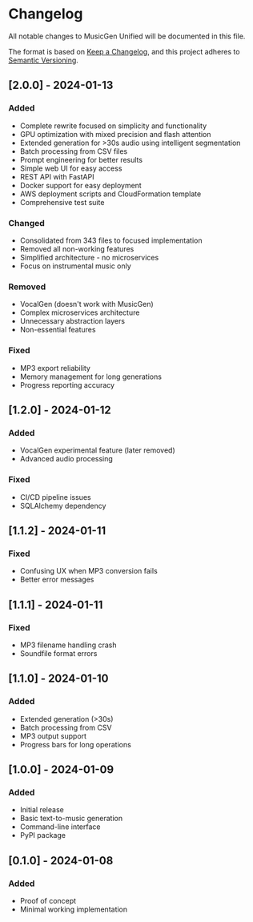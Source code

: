 # Changelog

All notable changes to MusicGen Unified will be documented in this file.

The format is based on [Keep a Changelog](https://keepachangelog.com/en/1.0.0/),
and this project adheres to [Semantic Versioning](https://semver.org/spec/v2.0.0.html).

## [2.0.0] - 2024-01-13

### Added
- Complete rewrite focused on simplicity and functionality
- GPU optimization with mixed precision and flash attention
- Extended generation for >30s audio using intelligent segmentation
- Batch processing from CSV files
- Prompt engineering for better results
- Simple web UI for easy access
- REST API with FastAPI
- Docker support for easy deployment
- AWS deployment scripts and CloudFormation template
- Comprehensive test suite

### Changed
- Consolidated from 343 files to focused implementation
- Removed all non-working features
- Simplified architecture - no microservices
- Focus on instrumental music only

### Removed
- VocalGen (doesn't work with MusicGen)
- Complex microservices architecture
- Unnecessary abstraction layers
- Non-essential features

### Fixed
- MP3 export reliability
- Memory management for long generations
- Progress reporting accuracy

## [1.2.0] - 2024-01-12

### Added
- VocalGen experimental feature (later removed)
- Advanced audio processing

### Fixed
- CI/CD pipeline issues
- SQLAlchemy dependency

## [1.1.2] - 2024-01-11

### Fixed
- Confusing UX when MP3 conversion fails
- Better error messages

## [1.1.1] - 2024-01-11

### Fixed
- MP3 filename handling crash
- Soundfile format errors

## [1.1.0] - 2024-01-10

### Added
- Extended generation (>30s)
- Batch processing from CSV
- MP3 output support
- Progress bars for long operations

## [1.0.0] - 2024-01-09

### Added
- Initial release
- Basic text-to-music generation
- Command-line interface
- PyPI package

## [0.1.0] - 2024-01-08

### Added
- Proof of concept
- Minimal working implementation